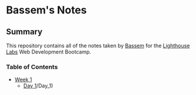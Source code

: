 # Bassem's Notes

## Summary

This repository contains all of the notes taken by [Bassem](https://github.com/bassemkaddour) for the [Lighthouse Labs](https://lighthouselabs.ca/) Web Development Bootcamp.


### Table of Contents

* [Week 1](/Week_1)
  * [Day 1](/Week_1)/Day_1)